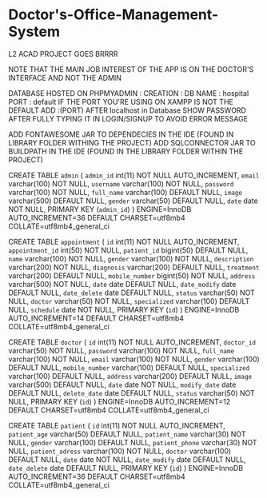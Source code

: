 # Doctor's-Office-Management-System
L2 ACAD PROJECT GOES BRRRR

NOTE THAT THE MAIN JOB INTEREST OF THE APP IS ON THE DOCTOR'S INTERFACE AND NOT THE ADMIN 

DATABASE HOSTED ON PHPMYADMIN : 
CREATION : 
DB NAME : hospital
PORT : default
IF THE PORT YOU'RE USING ON XAMPP IS NOT THE DEFAULT ADD :(PORT) AFTER localhost in Database
SHOW PASSWORD AFTER FULLY TYPING IT IN LOGIN/SIGNUP TO AVOID ERROR MESSAGE 

ADD FONTAWESOME JAR TO DEPENDECIES IN THE IDE (FOUND IN LIBRARY FOLDER WITHING THE PROJECT)
ADD SQLCONNECTOR JAR TO BUILDPATH IN THE IDE (FOUND IN THE LIBRARY FOLDER WITHIN THE PROJECT)


CREATE TABLE `admin` (
 `admin_id` int(11) NOT NULL AUTO_INCREMENT,
 `email` varchar(100) NOT NULL,
 `username` varchar(100) NOT NULL,
 `password` varchar(100) NOT NULL,
 `full_name` varchar(100) DEFAULT NULL,
 `image` varchar(500) DEFAULT NULL,
 `gender` varchar(50) DEFAULT NULL,
 `date` date NOT NULL,
 PRIMARY KEY (`admin_id`)
) ENGINE=InnoDB AUTO_INCREMENT=36 DEFAULT CHARSET=utf8mb4 COLLATE=utf8mb4_general_ci

CREATE TABLE `appointment` (
 `id` int(11) NOT NULL AUTO_INCREMENT,
 `appointment_id` int(50) NOT NULL,
 `patient_id` bigint(50) DEFAULT NULL,
 `name` varchar(100) NOT NULL,
 `gender` varchar(100) NOT NULL,
 `description` varchar(200) NOT NULL,
 `diagnosis` varchar(200) DEFAULT NULL,
 `treatment` varchar(200) DEFAULT NULL,
 `mobile_number` bigint(50) NOT NULL,
 `address` varchar(500) NOT NULL,
 `date` date DEFAULT NULL,
 `date_modify` date DEFAULT NULL,
 `date_delete` date DEFAULT NULL,
 `status` varchar(50) NOT NULL,
 `doctor` varchar(50) NOT NULL,
 `specialized` varchar(100) DEFAULT NULL,
 `schedule` date NOT NULL,
 PRIMARY KEY (`id`)
) ENGINE=InnoDB AUTO_INCREMENT=14 DEFAULT CHARSET=utf8mb4 COLLATE=utf8mb4_general_ci

CREATE TABLE `doctor` (
 `id` int(11) NOT NULL AUTO_INCREMENT,
 `doctor_id` varchar(50) NOT NULL,
 `password` varchar(100) NOT NULL,
 `full_name` varchar(100) NOT NULL,
 `email` varchar(100) NOT NULL,
 `gender` varchar(100) DEFAULT NULL,
 `mobile_number` varchar(100) DEFAULT NULL,
 `specialized` varchar(100) DEFAULT NULL,
 `address` varchar(200) DEFAULT NULL,
 `image` varchar(500) DEFAULT NULL,
 `date` date NOT NULL,
 `modify_date` date DEFAULT NULL,
 `delete_date` date DEFAULT NULL,
 `status` varchar(50) NOT NULL,
 PRIMARY KEY (`id`)
) ENGINE=InnoDB AUTO_INCREMENT=12 DEFAULT CHARSET=utf8mb4 COLLATE=utf8mb4_general_ci

CREATE TABLE `patient` (
 `id` int(11) NOT NULL AUTO_INCREMENT,
 `patient_age` varchar(50) DEFAULT NULL,
 `patient_name` varchar(30) NOT NULL,
 `gender` varchar(100) DEFAULT NULL,
 `patient_phone` varchar(30) NOT NULL,
 `patient_adress` varchar(100) NOT NULL,
 `doctor` varchar(100) DEFAULT NULL,
 `date` date NOT NULL,
 `date_modify` date DEFAULT NULL,
 `date_delete` date DEFAULT NULL,
 PRIMARY KEY (`id`)
) ENGINE=InnoDB AUTO_INCREMENT=36 DEFAULT CHARSET=utf8mb4 COLLATE=utf8mb4_general_ci
